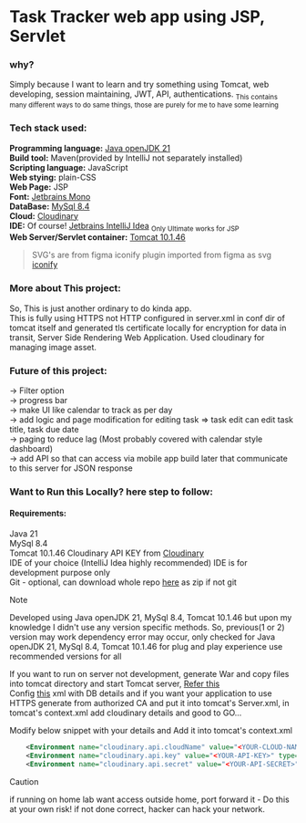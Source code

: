 # Task Tracker web app using JSP, Servlet

### why?
Simply because I want to learn and try something using Tomcat, web developing, session maintaining, JWT, API, authentications.
<sub>This contains many different ways to do same things, those are purely for me to have some learning</sub>

### Tech stack used:
**Programming language:** [Java openJDK 21](https://jdk.java.net/archive/)  
**Build tool:** Maven(provided by IntelliJ not separately installed)  
**Scripting language:** JavaScript  
**Web stying:** plain-CSS  
**Web Page:** JSP  
**Font:** [Jetbrains Mono](https://www.jetbrains.com/lp/mono/)  
**DataBase:** [MySql 8.4](https://dev.mysql.com/doc/relnotes/mysql/8.4/en/)  
**Cloud:** [Cloudinary](https://cloudinary.com/)  
**IDE:** Of course! [Jetbrains IntelliJ Idea](https://www.jetbrains.com/idea/) <sub>Only Ultimate works for JSP</sub>  
**Web Server/Servlet container:** [Tomcat 10.1.46](https://tomcat.apache.org/download-10.cgi)  

> SVG's are from figma iconify plugin imported from figma as svg [iconify](https://iconify.design)

### More about This project:
So, This is just another ordinary to do kinda app.  
This is fully using HTTPS not HTTP configured in server.xml in conf dir of tomcat itself and generated tls certificate locally for encryption
for data in transit, Server Side Rendering Web Application.
Used cloudinary for managing image asset.

### Future of this project:
-> Filter option  
-> progress bar  
-> make UI like calendar to track as per day  
-> add logic and page modification for editing task => task edit can edit task title, task due date  
-> paging to reduce lag (Most probably covered with calendar style dashboard)  
-> add API so that can access via mobile app build later that communicate to this server for JSON response  

### Want to Run this Locally? here step to follow:
#### Requirements:
Java 21  
MySql 8.4  
Tomcat 10.1.46
Cloudinary API KEY from [Cloudinary](https://cloudinary.com/)  
IDE of your choice (IntelliJ Idea highly recommended) IDE is for development purpose only  
Git - optional, can download whole repo [here](https://github.com/MrKumaran/TaskTracker/archive/refs/heads/main.zip) as zip if not git  

> [!NOTE]
> Developed using Java openJDK 21, MySql 8.4, Tomcat 10.1.46 but upon my knowledge I didn't use any version specific methods. So, previous(1 or 2) version may work dependency error may occur,
> only checked for Java openJDK 21, MySql 8.4, Tomcat 10.1.46 for plug and play experience use recommended versions for all

If you want to run on server not development, generate War and copy files into tomcat directory and start Tomcat server, [Refer this](https://www.baeldung.com/tomcat-deploy-war)   
Config [this](src/main/webapp/META-INF/context.xml) xml with DB details and if you want your application to use HTTPS generate from authorized CA and put it into tomcat's Server.xml, in tomcat's context.xml add cloudinary details and good to GO...

Modify below snippet with your details and Add it into tomcat's context.xml
```XML
    <Environment name="cloudinary.api.cloudName" value="<YOUR-CLOUD-NAME>" type="java.lang.String"/>
    <Environment name="cloudinary.api.key" value="<YOUR-API-KEY>" type="java.lang.String"/>
    <Environment name="cloudinary.api.secret" value="<YOUR-API-SECRET>" type="java.lang.String"/>
```

> [!CAUTION]
> if running on home lab want access outside home, port forward it - Do this at your own risk! if not done correct, hacker can hack your network.

